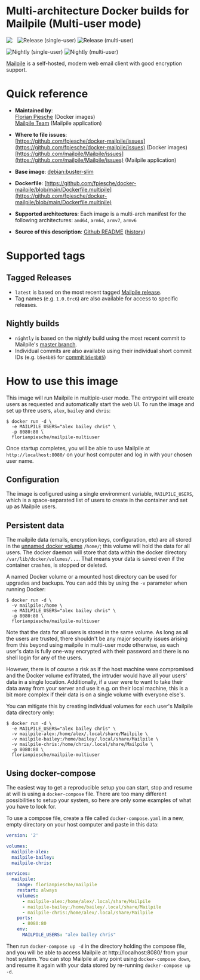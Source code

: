 # Multi-architecture Docker builds for Mailpile (Multi-user mode)

<img align="left" style="margin-right:1em" src="https://raw.githubusercontent.com/mailpile/Mailpile/master/shared-data/mailpile-gui/media/logo-color.png" />

![Release (single-user)](https://github.com/fpiesche/docker-mailpile/actions/workflows/build-tags.yml/badge.svg)
![Release (multi-user)](https://github.com/fpiesche/docker-mailpile/actions/workflows/build-multipile-tags.yml/badge.svg)

![Nightly (single-user)](https://github.com/fpiesche/docker-mailpile/actions/workflows/build-nightly.yml/badge.svg)
![Nightly (multi-user)](https://github.com/fpiesche/docker-mailpile/actions/workflows/build-multipile-nightly.yml/badge.svg)

[Mailpile](https://mailpile.is/) is a self-hosted, modern web email client with good encryption support.

# Quick reference

-   **Maintained by**:  
	[Florian Piesche](https://github.com/fpiesche) (Docker images)  
    [Mailpile Team](https://github.com/mailpile) (Mailpile application)

-	**Where to file issues**:  
    [https://github.com/fpiesche/docker-mailpile/issues](https://github.com/fpiesche/docker-mailpile/issues) (Docker images)  
    [https://github.com/mailpile/Mailpile/issues](https://github.com/mailpile/Mailpile/issues) (Mailpile application)

-   **Base image**:
    [debian:buster-slim](https://hub.docker.com/_/debian/)

-   **Dockerfile**:
    [https://github.com/fpiesche/docker-mailpile/blob/main/Dockerfile.multipile](https://github.com/fpiesche/docker-mailpile/blob/main/Dockerfile.multipile)

-	**Supported architectures**:
    Each image is a multi-arch manifest for the following architectures:
    `amd64`, `arm64`, `armv7`, `armv6`

-	**Source of this description**: [Github README](https://github.com/fpiesche/docker-mailpile/tree/master/README-multipile.md) ([history](https://github.com/fpiesche/docker-mailpile/commits/master/README-multipile.md))

# Supported tags

## Tagged Releases

-   `latest` is based on the most recent tagged [Mailpile release](https://github.com/mailpile/Mailpile/releases).
-   Tag names (e.g. `1.0.0rc6`) are also available for access to specific releases.

## Nightly builds

-   `nightly` is based on the nightly build using the most recent commit to Mailpile's [master branch](https://github.com/mailpile/Mailpile/tree/master/).
-   Individual commits are also available using their individual short commit IDs (e.g. `b5e4b85` for [commit `b5e4b85`](https://github.com/mailpile/Mailpile/commit/b5e4b85))

# How to use this image

This image will run Mailpile in multiple-user mode. The entrypoint will create users as requested and automatically start the web UI. To run the image and set up three users, `alex`, `bailey` and `chris`:

```console
$ docker run -d \
  -e MAILPILE_USERS="alex bailey chris" \
  -p 8080:80 \
  florianpiesche/mailpile-multiuser
```

Once startup completes, you will be able to use Mailpile at `http://localhost:8080/` on your host computer and log in with your chosen user name.

## Configuration

The image is cofigured using a single environment variable, `MAILPILE_USERS`, which is a space-separated list of users to create in the container and set up as Mailpile users.

## Persistent data

The mailpile data (emails, encryption keys, configuration, etc) are all stored in the [unnamed docker volume](https://docs.docker.com/engine/tutorials/dockervolumes/#adding-a-data-volume) `/home/`; this volume will hold the data for all users. The docker daemon will store that data within the docker directory `/var/lib/docker/volumes/...`. That means your data is saved even if the container crashes, is stopped or deleted.

A named Docker volume or a mounted host directory can be used for upgrades and backups. You can add this by using the `-v` parameter when running Docker:

```console
$ docker run -d \
  -v mailpile:/home \
  -e MAILPILE_USERS="alex bailey chris" \
  -p 8080:80 \
  florianpiesche/mailpile-multiuser
```

Note that the data for all users is stored in the same volume. As long as all the users are trusted, there shouldn't be any major security issues arising from this beyond using mailpile in multi-user mode otherwise, as each user's data is fully one-way encrypted with their password and there is no shell login for any of the users.

However, there is of course a risk as if the host machine were compromised and the Docker volume exfiltrated, the intruder would have all your users' data in a single location. Additionally, if a user were to want to take their data away from your server and use it e.g. on their local machine, this is a bit more complex if their data is on a single volume with everyone else's.

You can mitigate this by creating individual volumes for each user's Mailpile data directory only:

```console
$ docker run -d \
  -e MAILPILE_USERS="alex bailey chris" \
  -v mailpile-alex:/home/alex/.local/share/Mailpile \
  -v mailpile-bailey:/home/bailey/.local/share/Mailpile \
  -v mailpile-chris:/home/chris/.local/share/Mailpile \
  -p 8080:80 \
  florianpiesche/mailpile-multiuser
```

## Using docker-compose

The easiest way to get a reproducible setup you can start, stop and resume at will is using a `docker-compose` file. There are too many different possibilities to setup your system, so here are only some examples of what you have to look for.

To use a compose file, create a file called `docker-compose.yaml` in a new, empty directory on your host computer and paste in this data:

```yaml
version: '2'

volumes:
  mailpile-alex:
  mailpile-bailey:
  mailpile-chris:

services:
  mailpile:
    image: florianpiesche/mailpile
    restart: always
    volumes:
      - mailpile-alex:/home/alex/.local/share/Mailpile
      - mailpile-bailey:/home/bailey/.local/share/Mailpile
      - mailpile-chris:/home/alex/.local/share/Mailpile
    ports:
      - 8080:80
    env:
      MAILPILE_USERS: "alex bailey chris"
```

Then run `docker-compose up -d` in the directory holding the compose file, and you will be able to access Mailpile at http://localhost:8080/ from your host system. You can stop Mailpile at any point using `docker-compose down`, and resume it again with your data stored by re-running `docker-compose up -d`.
